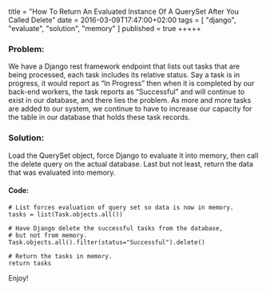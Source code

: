 title = "How To Return An Evaluated Instance Of A QuerySet After You Called Delete"
date = 2016-03-09T17:47:00+02:00
tags = [
    "django",
    "evaluate",
    "solution",
    "memory"
]
published = true
+++++

### Problem:

We have a Django rest framework endpoint that lists out tasks that are being processed, each task includes its relative status. Say a task is in progress, it would report as &#8220;In Progress&#8221; then when it is completed by our back-end workers, the task reports as &#8220;Successful&#8221; and will continue to exist in our database, and there lies the problem. As more and more tasks are added to our system, we continue to have to increase our capacity for the table in our database that holds these task records.

### Solution:

Load the QuerySet object, force Django to evaluate it into memory, then call the delete query on the actual database. Last but not least, return the data that was evaluated into memory.

#### Code:

```
# List forces evaluation of query set so data is now in memory.
tasks = list(Task.objects.all())

# Have Django delete the successful tasks from the database,
# but not from memory.
Task.objects.all().filter(status="Successful").delete()

# Return the tasks in memory.
return tasks
```

Enjoy!